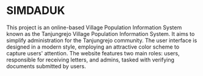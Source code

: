 # SIMDADUK

This project is an online-based Village Population Information System known as the Tanjungrejo Village Population Information System. It aims to simplify administration for the Tanjungrejo community. The user interface is designed in a modern style, employing an attractive color scheme to capture users' attention. The website features two main roles: users, responsible for receiving letters, and admins, tasked with verifying documents submitted by users.
